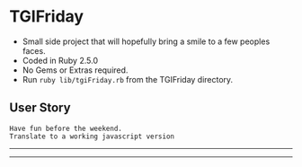 # TGIFriday

- Small side project that will hopefully bring a smile to a few peoples faces.
- Coded in Ruby 2.5.0
- No Gems or Extras required.
- Run `ruby lib/tgiFriday.rb` from the TGIFriday directory.

##  User Story

`Have fun before the weekend.` <br/>
`Translate to a working javascript version` <br/>

---
---